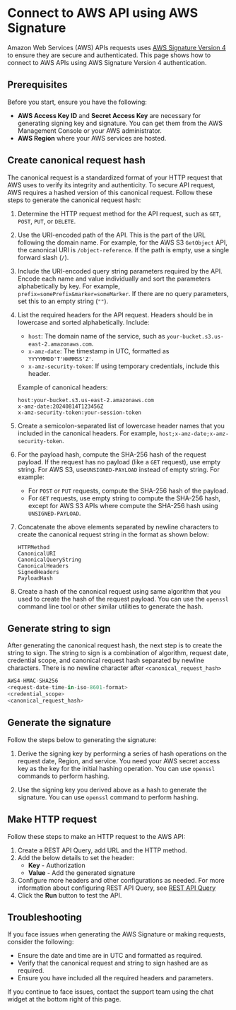 # Connect to AWS API using AWS Signature

Amazon Web Services (AWS) APIs requests uses [AWS Signature Version 4](https://docs.aws.amazon.com/IAM/latest/UserGuide/reference_aws-signing.html) to ensure they are secure and authenticated. This page shows how to connect to AWS APIs using AWS Signature Version 4 authentication.

## Prerequisites

Before you start, ensure you have the following:

- **AWS Access Key ID** and **Secret Access Key** are necessary for generating signing key and signature. You can get them from the AWS Management Console or your AWS administrator.
- **AWS Region** where your AWS services are hosted.

## Create canonical request hash

The canonical request is a standardized format of your HTTP request that AWS uses to verify its integrity and authenticity. To secure API request, AWS requires a hashed version of this canonical request. Follow these steps to generate the canonical request hash:

1. Determine the HTTP request method for the API request, such as `GET`, `POST`, `PUT`, or `DELETE`.

2. Use the URI-encoded path of the API. This is the part of the URL following the domain name. For example, for the AWS S3 `GetObject` API, the canonical URI is `/object-reference`. If the path is empty, use a single forward slash (`/`).

3. Include the URI-encoded query string parameters required by the API. Encode each name and value individually and sort the parameters alphabetically by key. For example, `prefix=somePrefix&marker=someMarker`. If there are no query parameters, set this to an empty string (`""`).

4. List the required headers for the API request. Headers should be in lowercase and sorted alphabetically. Include:
    - `host`: The domain name of the service, such as `your-bucket.s3.us-east-2.amazonaws.com`.
    - `x-amz-date`: The timestamp in UTC, formatted as `YYYYMMDD'T'HHMMSS'Z'`.
    - `x-amz-security-token`: If using temporary credentials, include this header.

    Example of canonical headers:
    ```
    host:your-bucket.s3.us-east-2.amazonaws.com
    x-amz-date:20240814T123456Z
    x-amz-security-token:your-session-token
    ```

5. Create a semicolon-separated list of lowercase header names that you included in the canonical headers. For example, `host;x-amz-date;x-amz-security-token`.

6. For the payload hash, compute the SHA-256 hash of the request payload. If the request has no payload (like a `GET` request), use empty string. For AWS S3, use`UNSIGNED-PAYLOAD` instead of empty string. For example:
    - For `POST` or `PUT` requests, compute the SHA-256 hash of the payload.
    - For `GET` requests, use empty string to compute the SHA-256 hash, except for AWS S3 APIs where compute the SHA-256 hash using `UNSIGNED-PAYLOAD`.

7. Concatenate the above elements separated by newline characters to create the canonical request string in the format as shown below:

    ```
    HTTPMethod
    CanonicalURI
    CanonicalQueryString
    CanonicalHeaders
    SignedHeaders
    PayloadHash
    ```

8. Create a hash of the canonical request using same algorithm that you used to create the hash of the request payload. You can use the `openssl` command line tool or other similar utilities to generate the hash.

## Generate string to sign

After generating the canonical request hash, the next step is to create the string to sign. The string to sign is a combination of algorithm, request date, credential scope, and canonical request hash separated by newline characters. There is no newline character after `<canonical_request_hash>`
```javascript
AWS4-HMAC-SHA256
<request-date-time-in-iso-8601-format>
<credential_scope>
<canonical_request_hash>
```

## Generate the signature

Follow the steps below to generating the signature:

1. Derive the signing key by performing a series of hash operations on the request date, Region, and service. You need your AWS secret access key as the key for the initial hashing operation. You can use `openssl` commands to perform hashing.
 
2. Use the signing key you derived above as a hash to generate the signature. You can use `openssl` command to perform hashing.

## Make HTTP request

Follow these steps to make an HTTP request to the AWS API:
1. Create a REST API Query, add URL and the HTTP method.
2. Add the below details to set the header:
      * **Key** - Authorization
      * **Value** - Add the generated signature
3. Configure more headers and other configurations as needed. For more information about configuring REST API Query, see [REST API Query](/connect-data/reference/rest-api#query-rest-api)
4. Click the **Run** button to test the API.

## Troubleshooting

If you face issues when generating the AWS Signature or making requests, consider the following:

- Ensure the date and time are in UTC and formatted as required.
- Verify that the canonical request and string to sign hashed are as required.
- Ensure you have included all the required headers and parameters.

If you continue to face issues, contact the support team using the chat widget at the bottom right of this page.
